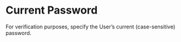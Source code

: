 # Current Password

For verification purposes, specify the User’s current (case-sensitive)
password.
